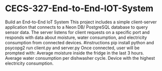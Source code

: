 # CECS-327-End-to-End-IOT-System
Build an End-to-End IoT System
This project includes a simple client-server application that connects to a Neon DB/ PostgreSQL database to query sensor data. The server listens for client requests on a specific port and responds with data about moisture, water consumption, and electricity consumption from connected devices. #instructions pip install python and psycopg2 run client.py and server.py Once connected, user will be prompted with: Average moisture inside the fridge in the last 3 hours. Average water consumption per dishwasher cycle. Device with the highest electricity consumption. 

